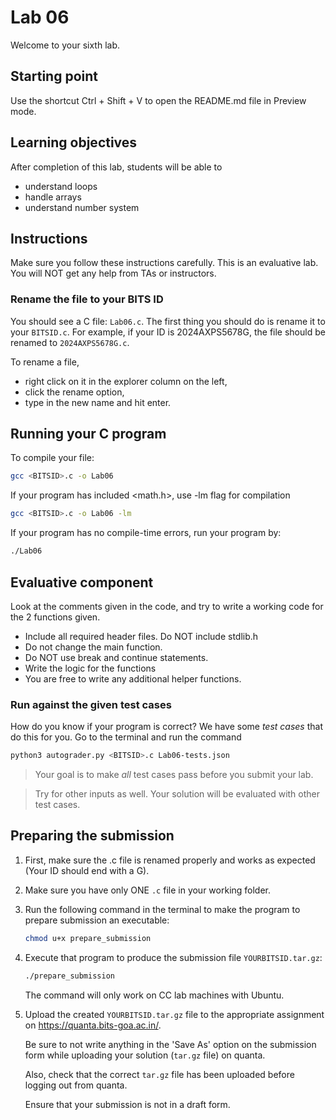 # Lab 06

Welcome to your sixth lab.

## Starting point

Use the shortcut Ctrl + Shift + V to open the README.md file in Preview mode.

## Learning objectives

After completion of this lab, students will be able to

- understand loops
- handle arrays
- understand number system

## Instructions

Make sure you follow these instructions carefully. 
This is an evaluative lab. You will NOT get any help from TAs or instructors.

### Rename the file to your BITS ID

You should see a C file: `Lab06.c`. The first thing you should do is rename it to your `BITSID.c`. For example, if your ID is 2024AXPS5678G, the file should be renamed to `2024AXPS5678G.c`.

To rename a file,

- right click on it in the explorer column on the left,
- click the rename option,
- type in the new name and hit enter.

## Running your C program

To compile your file:

```sh
gcc <BITSID>.c -o Lab06
```

If your program has included <math.h>, use -lm flag for compilation
```sh
gcc <BITSID>.c -o Lab06 -lm
```
If your program has no compile-time errors, run your program by:

```sh
./Lab06
```

## Evaluative component

Look at the comments given in the code, and try to write a working code for the 2 functions given.

- Include all required header files. Do NOT include stdlib.h
- Do not change the main function.
- Do NOT use break and continue statements.
- Write the logic for the functions
- You are free to write any additional helper functions.

### Run against the given test cases

How do you know if your program is correct? We have some _test cases_ that do this for you.
Go to the terminal and run the command

```sh
python3 autograder.py <BITSID>.c Lab06-tests.json
```

> Your goal is to make _all_ test cases pass before you submit your lab.

> Try for other inputs as well. Your solution will be evaluated with other test cases.

## Preparing the submission

1. First, make sure the .c file is renamed properly and works as expected (Your ID should end with a G). 

2. Make sure you have only ONE `.c` file in your working folder.

3. Run the following command in the terminal to make the program to prepare submission an executable:

   ```sh
   chmod u+x prepare_submission
   ```

4. Execute that program to produce the submission file `YOURBITSID.tar.gz`:

   ```sh
   ./prepare_submission
   ```
   The command will only work on CC lab machines with Ubuntu.

5. Upload the created `YOURBITSID.tar.gz` file to the appropriate assignment on <https://quanta.bits-goa.ac.in/>.

   Be sure to not write anything in the 'Save As' option on the submission form while uploading your solution (`tar.gz` file) on quanta.

   Also, check that the correct `tar.gz` file has been uploaded before logging out from quanta. 

   Ensure that your submission is not in a draft form.
